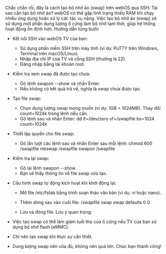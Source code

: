 Chắc chắn rồi, đây là cách tạo bộ nhớ ảo (swap) trên webOS qua SSH:
Tại sao cần tạo bộ nhớ ảo?
webOS có thể gặp tình trạng thiếu RAM khi chạy nhiều ứng dụng hoặc xử lý các tác vụ nặng. Việc tạo bộ nhớ ảo (swap) sẽ sử dụng một phần dung lượng ổ cứng làm bộ nhớ tạm thời, giúp hệ thống hoạt động ổn định hơn.
Hướng dẫn từng bước
 * Kết nối SSH vào webOS TV của bạn:
   * Sử dụng phần mềm SSH trên máy tính (ví dụ: PuTTY trên Windows, Terminal trên macOS/Linux).
   * Nhập địa chỉ IP của TV và cổng SSH (thường là 22).
   * Đăng nhập bằng tài khoản root.
 * Kiểm tra xem swap đã được tạo chưa:
   * Gõ lệnh swapon --show và nhấn Enter.
   * Nếu không có kết quả trả về, nghĩa là swap chưa được tạo.
 * Tạo file swap:
   * Chọn dung lượng swap mong muốn (ví dụ: 1GB = 1024MB). Thay đổi count=1024k trong lệnh nếu cần.
   * Gõ lệnh sau và nhấn Enter:
     dd if=/dev/zero of=/swapfile bs=1024 count=1024k

 * Thiết lập quyền cho file swap:
   * Gõ lần lượt các lệnh sau và nhấn Enter sau mỗi lệnh:
     chmod 600 /swapfile
mkswap /swapfile
swapon /swapfile

 * Kiểm tra lại swap:
   * Gõ lại lệnh swapon --show.
   * Bạn sẽ thấy thông tin về file swap vừa tạo.
 * Cấu hình swap tự động kích hoạt khi khởi động lại:
   * Mở file /etc/fstab bằng trình soạn thảo văn bản (ví dụ: vi hoặc nano).
   * Thêm dòng sau vào cuối file:
     /swapfile swap swap defaults 0 0

   * Lưu và đóng file.
Lưu ý quan trọng:
 * Việc tạo swap có thể làm giảm tuổi thọ của ổ cứng nếu TV của bạn sử dụng bộ nhớ flash (eMMC).
 * Chỉ nên tạo swap khi thực sự cần thiết.
 * Dung lượng swap nên vừa đủ, không nên quá lớn.
Chúc bạn thành công!
